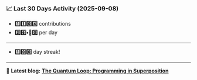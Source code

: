 <!--START_STATS-->
### 📈 Last 30 Days Activity (2025-09-08)  
- **1️⃣1️⃣0️⃣4️⃣** contributions  
- **3️⃣6️⃣•🎱0️⃣** per day
---
- **1️⃣0️⃣0️⃣** day streak!
---
📝 **Latest blog:** [**The Quantum Loop: Programming in Superposition**](https://andriak.com/blog/quantum-loop)
<!--END_STATS-->
